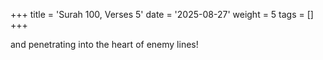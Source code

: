 +++
title = 'Surah 100, Verses 5'
date = '2025-08-27'
weight = 5
tags = []
+++

and penetrating into the heart of enemy lines!